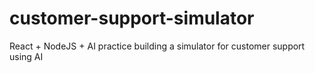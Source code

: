 # customer-support-simulator
React + NodeJS + AI practice building a simulator for customer support using AI
